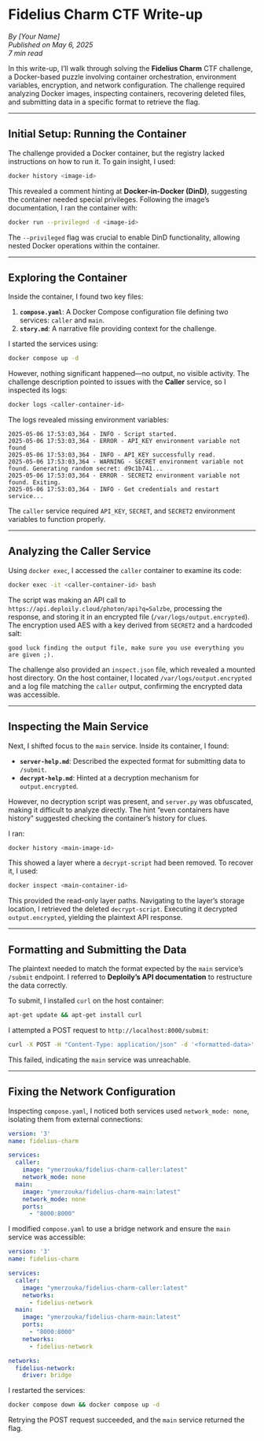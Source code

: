# Fidelius Charm CTF Write-up

*By [Your Name]*  
*Published on May 6, 2025*  
*7 min read*

In this write-up, I’ll walk through solving the **Fidelius Charm** CTF challenge, a Docker-based puzzle involving container orchestration, environment variables, encryption, and network configuration. The challenge required analyzing Docker images, inspecting containers, recovering deleted files, and submitting data in a specific format to retrieve the flag.

---

## Initial Setup: Running the Container

The challenge provided a Docker container, but the registry lacked instructions on how to run it. To gain insight, I used:

```bash
docker history <image-id>
```

This revealed a comment hinting at **Docker-in-Docker (DinD)**, suggesting the container needed special privileges. Following the image’s documentation, I ran the container with:

```bash
docker run --privileged -d <image-id>
```

The `--privileged` flag was crucial to enable DinD functionality, allowing nested Docker operations within the container.

---

## Exploring the Container

Inside the container, I found two key files:

1. **`compose.yaml`**: A Docker Compose configuration file defining two services: `caller` and `main`.
2. **`story.md`**: A narrative file providing context for the challenge.

I started the services using:

```bash
docker compose up -d
```

However, nothing significant happened—no output, no visible activity. The challenge description pointed to issues with the **Caller** service, so I inspected its logs:

```bash
docker logs <caller-container-id>
```

The logs revealed missing environment variables:

```
2025-05-06 17:53:03,364 - INFO - Script started.
2025-05-06 17:53:03,364 - ERROR - API_KEY environment variable not found
2025-05-06 17:53:03,364 - INFO - API_KEY successfully read.
2025-05-06 17:53:03,364 - WARNING - SECRET environment variable not found. Generating random secret: d9c1b741...
2025-05-06 17:53:03,364 - ERROR - SECRET2 environment variable not found. Exiting.
2025-05-06 17:53:03,364 - INFO - Get credentials and restart service...
```

The `caller` service required `API_KEY`, `SECRET`, and `SECRET2` environment variables to function properly.

---

## Analyzing the Caller Service

Using `docker exec`, I accessed the `caller` container to examine its code:

```bash
docker exec -it <caller-container-id> bash
```

The script was making an API call to `https://api.deploily.cloud/photon/api?q=Salzbe`, processing the response, and storing it in an encrypted file (`/var/logs/output.encrypted`). The encryption used AES with a key derived from `SECRET2` and a hardcoded salt:

```
good luck finding the output file, make sure you use everything you are given ;).
```

The challenge also provided an `inspect.json` file, which revealed a mounted host directory. On the host container, I located `/var/logs/output.encrypted` and a log file matching the `caller` output, confirming the encrypted data was accessible.

---

## Inspecting the Main Service

Next, I shifted focus to the `main` service. Inside its container, I found:

- **`server-help.md`**: Described the expected format for submitting data to `/submit`.
- **`decrypt-help.md`**: Hinted at a decryption mechanism for `output.encrypted`.

However, no decryption script was present, and `server.py` was obfuscated, making it difficult to analyze directly. The hint “even containers have history” suggested checking the container’s history for clues.

I ran:

```bash
docker history <main-image-id>
```

This showed a layer where a `decrypt-script` had been removed. To recover it, I used:

```bash
docker inspect <main-container-id>
```

This provided the read-only layer paths. Navigating to the layer’s storage location, I retrieved the deleted `decrypt-script`. Executing it decrypted `output.encrypted`, yielding the plaintext API response.

---

## Formatting and Submitting the Data

The plaintext needed to match the format expected by the `main` service’s `/submit` endpoint. I referred to **Deploily’s API documentation** to restructure the data correctly.

To submit, I installed `curl` on the host container:

```bash
apt-get update && apt-get install curl
```

I attempted a POST request to `http://localhost:8000/submit`:

```bash
curl -X POST -H "Content-Type: application/json" -d '<formatted-data>' http://localhost:8000
```

This failed, indicating the `main` service was unreachable.

---

## Fixing the Network Configuration

Inspecting `compose.yaml`, I noticed both services used `network_mode: none`, isolating them from external connections:

```yaml
version: '3'
name: fidelius-charm

services:
  caller:
    image: "ymerzouka/fidelius-charm-caller:latest"
    network_mode: none
  main:
    image: "ymerzouka/fidelius-charm-main:latest"
    network_mode: none
    ports:
      - "8000:8000"
```

I modified `compose.yaml` to use a bridge network and ensure the `main` service was accessible:

```yaml
version: '3'
name: fidelius-charm

services:
  caller:
    image: "ymerzouka/fidelius-charm-caller:latest"
    networks:
      - fidelius-network
  main:
    image: "ymerzouka/fidelius-charm-main:latest"
    ports:
      - "8000:8000"
    networks:
      - fidelius-network

networks:
  fidelius-network:
    driver: bridge
```

I restarted the services:

```bash
docker compose down && docker compose up -d
```
Retrying the POST request succeeded, and the `main` service returned the flag.
